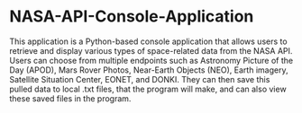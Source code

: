 # NASA-API-Console-Application
This application is a Python-based console application that allows users to retrieve and display various types of space-related data from the NASA API. Users can choose from multiple endpoints such as Astronomy Picture of the Day (APOD), Mars Rover Photos, Near-Earth Objects (NEO), Earth imagery, Satellite Situation Center, EONET, and DONKI. They can then save this pulled data to local .txt files, that the program will make, and can also view these saved files in the program.
